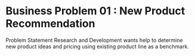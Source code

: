 # Business Problem 01 : New Product Recommendation 

Problem Statement
Research and Development wants help to determine new product ideas and pricing using existing product line as a benchmark.
